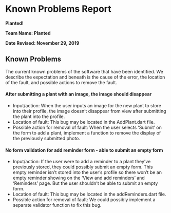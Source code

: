 # Known Problems Report
**Planted!**

**Team Name: Planted**

**Date Revised: November 29, 2019**
## Known Problems
The current known problems of the software that have been identified. We describe the expectation and beneath is the cause of the error, the location of the fault, and possible actions to remove the fault.

#### After submitting a plant with an image, the image should disappear
- Input/action: When the user inputs an image for the new plant to store into their profile, the image doesn’t disappear from view after submitting the plant into the profile.
- Location of fault: This bug may be located in the AddPlant.dart file.
- Possible action for removal of fault: When the user selects ‘Submit’ on the form to add a plant, 
implement a function to remove the display of the previously submitted photo.

#### No form validation for add reminder form - able to submit an empty form
- Input/action: If the user were to add a reminder to a plant they’ve previously stored, they could possibly submit an empty form. This empty reminder isn’t stored into the user’s profile so there won’t be an empty reminder showing on the ‘View and add reminders’ and ‘Reminders’ page. But the user shouldn’t be able to submit an empty form.
- Location of fault: This bug may be located in the addReminders.dart file.
- Possible action for removal of fault: We could possibly implement a separate validator function to fix this bug.

